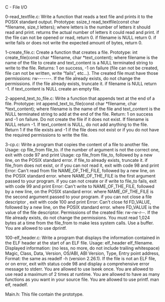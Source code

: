 C - File I/O

0-read_textfile.c: Write a function that reads a text file and prints it to the POSIX standard output. Prototype: ssize_t read_textfile(const char *filename, size_t letters); where letters is the number of letters it should read and print. returns the actual number of letters it could read and print. if the file can not be opened or read, return 0. if filename is NULL return 0. if write fails or does not write the expected amount of bytes, return 0.



1-create_file.c: Create a function that creates a file. Prototype: int create_file(const char *filename, char *text_content); where filename is the name of the file to create and text_content is a NULL terminated string to write to the file. Returns: 1 on success, -1 on failure (file can not be created, file can not be written, write “fails”, etc…). The created file must have those permissions: rw-------. If the file already exists, do not change the permissions. if the file already exists, truncate it. if filename is NULL return -1. if text_content is NULL create an empty file.



2-append_text_to_file.c: Write a function that appends text at the end of a file. Prototype: int append_text_to_file(const char *filename, char *text_content); where filename is the name of the file and text_content is the NULL terminated string to add at the end of the file. Return: 1 on success and -1 on failure. Do not create the file if it does not exist. If filename is NULL return -1. If text_content is NULL, do not add anything to the file. Return 1 if the file exists and -1 if the file does not exist or if you do not have the required permissions to write the file.



3-cp.c: Write a program that copies the content of a file to another file. Usage: cp file_from file_to. if the number of argument is not the correct one, exit with code 97 and print Usage: cp file_from file_to, followed by a new line, on the POSIX standard error. if file_to already exists, truncate it. if file_from does not exist, or if you can not read it, exit with code 98 and print Error: Can't read from file NAME_OF_THE_FILE, followed by a new line, on the POSIX standard error. where NAME_OF_THE_FILE is the first argument passed to your program. if you can not create or if write to file_to fails, exit with code 99 and print Error: Can't write to NAME_OF_THE_FILE, followed by a new line, on the POSIX standard error. where NAME_OF_THE_FILE is the second argument passed to your program. if you can not close a file descriptor , exit with code 100 and print Error: Can't close fd FD_VALUE, followed by a new line, on the POSIX standard error. where FD_VALUE is the value of the file descriptor. Permissions of the created file: rw-rw-r--. If the file already exists, do not change the permissions. You must read 1,024 bytes at a time from the file_from to make less system calls. Use a buffer. You are allowed to use dprintf.



100-elf_header.c: Write a program that displays the information contained in the ELF header at the start of an ELF file. Usage: elf_header elf_filename. Displayed information: (no less, no more, do not include trailing whitespace) Magic, Class, Data, Version, OS/ABI, ABI Version, Type, Entry point address, Format: the same as readelf -h (version 2.26.1). If the file is not an ELF file, or on error, exit with status code 98 and display a comprehensive error message to stderr. You are allowed to use lseek once. You are allowed to use read a maximum of 2 times at runtime. You are allowed to have as many functions as you want in your source file. You are allowed to use printf. man elf, readelf.



Main.h: This file contain the prototype.
